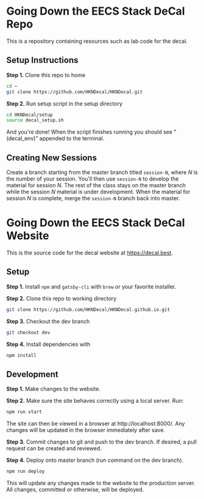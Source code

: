 # Going Down the EECS Stack DeCal Repo

This is a repository containing resources such as lab code for the decal.

## Setup Instructions
**Step 1.** Clone this repo to home
```bash
cd ~
git clone https://github.com/HKNDecal/HKNDecal.git
```
**Step 2.** Run setup script in the setup directory
```bash
cd HKNDecal/setup
source decal_setup.sh
```

And you're done! When the script finishes running you should see "(decal_env)" appended to the terminal.

## Creating New Sessions
Create a branch starting from the master branch titled `session-N`, where _N_ is the number of your
session. You'll then use `session-N` to develop the material for session _N_. The rest of the class
stays on the master branch while the session _N_ material is under development. When the material for
session _N_ is complete, merge the `session-N` branch back into master.

# Going Down the EECS Stack DeCal Website

This is the source code for the decal website at https://decal.best.

## Setup

**Step 1.** Install `npm` and `gatsby-cli` with `brew` or your favorite installer.

**Step 2.** Clone this repo to working directory
```bash
git clone https://github.com/HKNDecal/HKNDecal.github.io.git
```

**Step 3.** Checkout the dev branch
```bash
git checkout dev
```

**Step 4.** Install dependencies with
```bash
npm install
```

## Development

**Step 1.** Make changes to the website.

**Step 2.** Make sure the site behaves correctly using a local server. Run:
```bash
npm run start
```

The site can then be viewed in a browser at http://localhost:8000/. Any changes will be updated in the browser immediately after save.

**Step 3.** Commit changes to git and push to the dev branch. If desired, a pull request can be created and reviewed.

**Step 4.** Deploy onto master branch (run command on the dev branch).
```bash
npm run deploy
```

This will update any changes made to the website to the production server. All changes, committed or otherwise, will be deployed.

